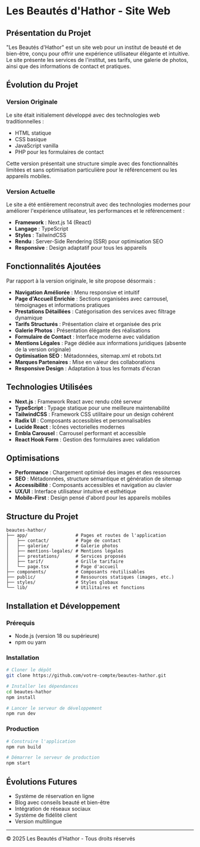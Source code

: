 # Les Beautés d'Hathor - Site Web

## Présentation du Projet

"Les Beautés d'Hathor" est un site web pour un institut de beauté et de bien-être, conçu pour offrir une expérience utilisateur élégante et intuitive. Le site présente les services de l'institut, ses tarifs, une galerie de photos, ainsi que des informations de contact et pratiques.

## Évolution du Projet

### Version Originale

Le site était initialement développé avec des technologies web traditionnelles :

- HTML statique
- CSS basique
- JavaScript vanilla
- PHP pour les formulaires de contact

Cette version présentait une structure simple avec des fonctionnalités limitées et sans optimisation particulière pour le référencement ou les appareils mobiles.

### Version Actuelle

Le site a été entièrement reconstruit avec des technologies modernes pour améliorer l'expérience utilisateur, les performances et le référencement :

- **Framework** : Next.js 14 (React)
- **Langage** : TypeScript
- **Styles** : TailwindCSS
- **Rendu** : Server-Side Rendering (SSR) pour optimisation SEO
- **Responsive** : Design adaptatif pour tous les appareils

## Fonctionnalités Ajoutées

Par rapport à la version originale, le site propose désormais :

- **Navigation Améliorée** : Menu responsive et intuitif
- **Page d'Accueil Enrichie** : Sections organisées avec carrousel, témoignages et informations pratiques
- **Prestations Détaillées** : Catégorisation des services avec filtrage dynamique
- **Tarifs Structurés** : Présentation claire et organisée des prix
- **Galerie Photos** : Présentation élégante des réalisations
- **Formulaire de Contact** : Interface moderne avec validation
- **Mentions Légales** : Page dédiée aux informations juridiques (absente de la version originale)
- **Optimisation SEO** : Métadonnées, sitemap.xml et robots.txt
- **Marques Partenaires** : Mise en valeur des collaborations
- **Responsive Design** : Adaptation à tous les formats d'écran

## Technologies Utilisées

- **Next.js** : Framework React avec rendu côté serveur
- **TypeScript** : Typage statique pour une meilleure maintenabilité
- **TailwindCSS** : Framework CSS utilitaire pour un design cohérent
- **Radix UI** : Composants accessibles et personnalisables
- **Lucide React** : Icônes vectorielles modernes
- **Embla Carousel** : Carrousel performant et accessible
- **React Hook Form** : Gestion des formulaires avec validation

## Optimisations

- **Performance** : Chargement optimisé des images et des ressources
- **SEO** : Métadonnées, structure sémantique et génération de sitemap
- **Accessibilité** : Composants accessibles et navigation au clavier
- **UX/UI** : Interface utilisateur intuitive et esthétique
- **Mobile-First** : Design pensé d'abord pour les appareils mobiles

## Structure du Projet

```
beautes-hathor/
├── app/                  # Pages et routes de l'application
│   ├── contact/          # Page de contact
│   ├── galerie/          # Galerie photos
│   ├── mentions-legales/ # Mentions légales
│   ├── prestations/      # Services proposés
│   ├── tarif/            # Grille tarifaire
│   └── page.tsx          # Page d'accueil
├── components/           # Composants réutilisables
├── public/               # Ressources statiques (images, etc.)
├── styles/               # Styles globaux
└── lib/                  # Utilitaires et fonctions
```

## Installation et Développement

### Prérequis

- Node.js (version 18 ou supérieure)
- npm ou yarn

### Installation

```bash
# Cloner le dépôt
git clone https://github.com/votre-compte/beautes-hathor.git

# Installer les dépendances
cd beautes-hathor
npm install

# Lancer le serveur de développement
npm run dev
```

### Production

```bash
# Construire l'application
npm run build

# Démarrer le serveur de production
npm start
```

## Évolutions Futures

- Système de réservation en ligne
- Blog avec conseils beauté et bien-être
- Intégration de réseaux sociaux
- Système de fidélité client
- Version multilingue

---

© 2025 Les Beautés d'Hathor - Tous droits réservés
